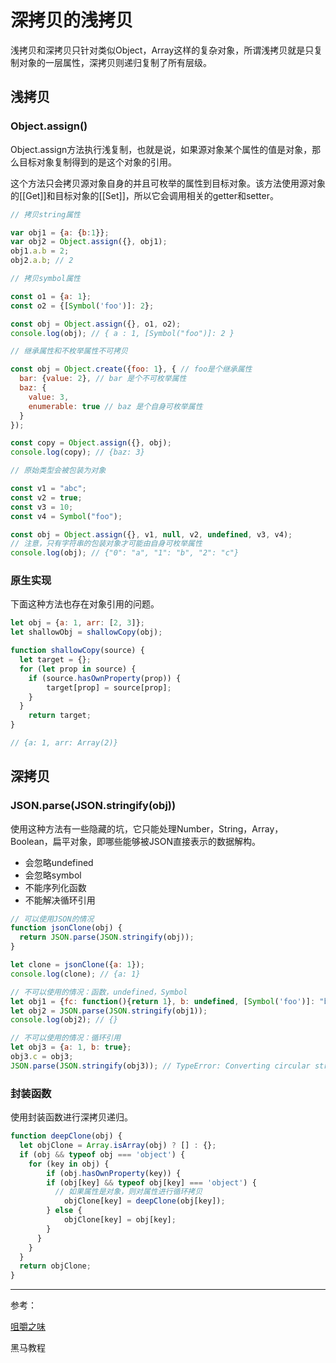 # 深拷贝的浅拷贝

浅拷贝和深拷贝只针对类似Object，Array这样的复杂对象，所谓浅拷贝就是只复制对象的一层属性，深拷贝则递归复制了所有层级。

## 浅拷贝

### Object.assign()

Object.assign方法执行浅复制，也就是说，如果源对象某个属性的值是对象，那么目标对象复制得到的是这个对象的引用。

这个方法只会拷贝源对象自身的并且可枚举的属性到目标对象。该方法使用源对象的[[Get]]和目标对象的[[Set]]，所以它会调用相关的getter和setter。

```js
// 拷贝string属性

var obj1 = {a: {b:1}};
var obj2 = Object.assign({}, obj1);
obj1.a.b = 2;
obj2.a.b; // 2
```

```js
// 拷贝symbol属性

const o1 = {a: 1};
const o2 = {[Symbol('foo')]: 2};

const obj = Object.assign({}, o1, o2);
console.log(obj); // { a : 1, [Symbol("foo")]: 2 }
```

```js
// 继承属性和不枚举属性不可拷贝

const obj = Object.create({foo: 1}, { // foo是个继承属性
  bar: {value: 2}, // bar 是个不可枚举属性
  baz: {
  	value: 3,
    enumerable: true // baz 是个自身可枚举属性
  }
});

const copy = Object.assign({}, obj);
console.log(copy); // {baz: 3}
```

```js
// 原始类型会被包装为对象

const v1 = "abc";
const v2 = true;
const v3 = 10;
const v4 = Symbol("foo");

const obj = Object.assign({}, v1, null, v2, undefined, v3, v4);
// 注意，只有字符串的包装对象才可能由自身可枚举属性
console.log(obj); // {"0": "a", "1": "b", "2": "c"}
```

### 原生实现

下面这种方法也存在对象引用的问题。

```js
let obj = {a: 1, arr: [2, 3]};
let shallowObj = shallowCopy(obj);

function shallowCopy(source) {
  let target = {};
  for (let prop in source) {
  	if (source.hasOwnProperty(prop)) {
    	target[prop] = source[prop];    
    }
  }
	return target;
}

// {a: 1, arr: Array(2)}
```

## 深拷贝

### JSON.parse(JSON.stringify(obj))

使用这种方法有一些隐藏的坑，它只能处理Number，String，Array，Boolean，扁平对象，即哪些能够被JSON直接表示的数据解构。

- 会忽略undefined
- 会忽略symbol
- 不能序列化函数
- 不能解决循环引用

```js
// 可以使用JSON的情况
function jsonClone(obj) {
  return JSON.parse(JSON.stringify(obj));
}

let clone = jsonClone({a: 1});
console.log(clone); // {a: 1}
```

```js
// 不可以使用的情况：函数，undefined，Symbol
let obj1 = {fc: function(){return 1}, b: undefined, [Symbol('foo')]: "baz"};
let obj2 = JSON.parse(JSON.stringify(obj1));
console.log(obj2); // {}
```

```js
// 不可以使用的情况：循环引用
let obj3 = {a: 1, b: true};
obj3.c = obj3;
JSON.parse(JSON.stringify(obj3)); // TypeError: Converting circular structure to JSON
```

### 封装函数

使用封装函数进行深拷贝递归。

```js
function deepClone(obj) {
  let objClone = Array.isArray(obj) ? [] : {};
  if (obj && typeof obj === 'object') {
  	for (key in obj) {
  		if (obj.hasOwnProperty(key)) {
      	if (obj[key] && typeof obj[key] === 'object') {
          // 如果属性是对象，则对属性进行循环拷贝
        	objClone[key] = deepClone(obj[key]);
        } else {
        	objClone[key] = obj[key];
        }
      }
    }
  }
  return objClone;
}
```

---

参考：

[咀嚼之味](https://jerryzou.com/posts/dive-into-deep-clone-in-javascript/)

黑马教程